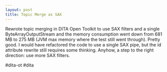 ```yaml
---
layout: post
title: Topic Merge as SAX
---
```

Rewrote topic merging in DITA Open Toolkit to use SAX filters and a single ByteArrayOutputStream and the memory consumption went down from 681 MB to 275 MB (JVM max memory where the test still went through). Pretty good. I would have refactored the code to use a single SAX pipe, but the id attribute rewrite still requires some thinking. Anyhow, a step to the right direction: use more SAX filters.

\#dita-ot #dita